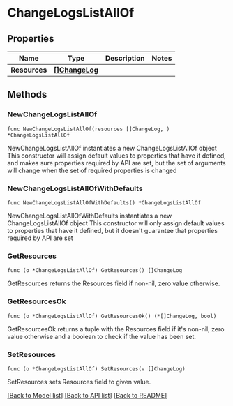 # ChangeLogsListAllOf

## Properties

Name | Type | Description | Notes
------------ | ------------- | ------------- | -------------
**Resources** | [**[]ChangeLog**](ChangeLog.md) |  | 

## Methods

### NewChangeLogsListAllOf

`func NewChangeLogsListAllOf(resources []ChangeLog, ) *ChangeLogsListAllOf`

NewChangeLogsListAllOf instantiates a new ChangeLogsListAllOf object
This constructor will assign default values to properties that have it defined,
and makes sure properties required by API are set, but the set of arguments
will change when the set of required properties is changed

### NewChangeLogsListAllOfWithDefaults

`func NewChangeLogsListAllOfWithDefaults() *ChangeLogsListAllOf`

NewChangeLogsListAllOfWithDefaults instantiates a new ChangeLogsListAllOf object
This constructor will only assign default values to properties that have it defined,
but it doesn't guarantee that properties required by API are set

### GetResources

`func (o *ChangeLogsListAllOf) GetResources() []ChangeLog`

GetResources returns the Resources field if non-nil, zero value otherwise.

### GetResourcesOk

`func (o *ChangeLogsListAllOf) GetResourcesOk() (*[]ChangeLog, bool)`

GetResourcesOk returns a tuple with the Resources field if it's non-nil, zero value otherwise
and a boolean to check if the value has been set.

### SetResources

`func (o *ChangeLogsListAllOf) SetResources(v []ChangeLog)`

SetResources sets Resources field to given value.



[[Back to Model list]](../README.md#documentation-for-models) [[Back to API list]](../README.md#documentation-for-api-endpoints) [[Back to README]](../README.md)


